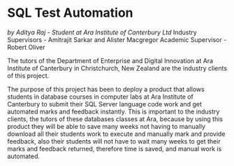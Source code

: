 # SQL Test Automation
*by Aditya Raj - Student at Ara Institute of Canterbury Ltd*
Industry Supervisors - Amitrajit Sarkar and Alister Macgregor
Academic Supervisor - Robert Oliver

The tutors of the Department of Enterprise and Digital Innovation at Ara Institute of Canterbury in Christchurch, New Zealand are the industry clients of this project.

The purpose of this project has been to deploy a product that allows students in database courses in computer labs at Ara Institute of Canterbury to submit their SQL Server language code work and get automated marks and feedback instantly. This is important to the industry clients, the tutors of these databases classes at Ara, because by using this product they will be able to save many weeks not having to manually download all their students work to execute and manually mark and provide feedback, also their students will not have to wait many weeks to get their marks and feedback returned, therefore time is saved, and manual work is automated.
